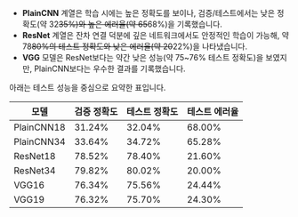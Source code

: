 - **PlainCNN** 계열은 학습 시에는 높은 정확도를 보이나, 검증/테스트에서는 낮은 정확도(약 32~~35%)와 높은 에러율(약 65~~68%)을 기록했습니다.
- **ResNet** 계열은 잔차 연결 덕분에 깊은 네트워크에서도 안정적인 학습이 가능해, 약 78~~80%의 테스트 정확도와 낮은 에러율(약 20~~22%)을 나타냈습니다.
- **VGG** 모델은 ResNet보다는 약간 낮은 성능(약 75~76% 테스트 정확도)을 보였지만, PlainCNN보다는 우수한 결과를 기록했습니다.

아래는 테스트 성능을 중심으로 요약한 표입니다.

| 모델         | 검증 정확도 | 테스트 정확도 | 테스트 에러율 |
| ---------- | ------ | ------- | ------- |
| PlainCNN18 | 31.24% | 32.04%  | 68.00%  |
| PlainCNN34 | 33.64% | 34.72%  | 65.28%  |
| ResNet18   | 78.52% | 78.40%  | 21.60%  |
| ResNet34   | 79.82% | 80.02%  | 20.00%  |
| VGG16      | 76.34% | 75.56%  | 24.44%  |
| VGG19      | 76.32% | 75.70%  | 24.30%  |